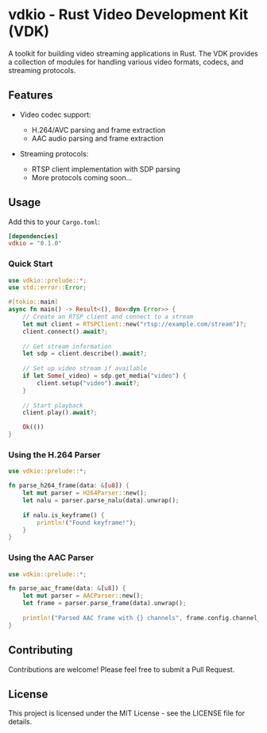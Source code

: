 # vdkio - Rust Video Development Kit (VDK)

A toolkit for building video streaming applications in Rust. The VDK provides a collection of modules for handling various video formats, codecs, and streaming protocols.

## Features

- Video codec support:
  - H.264/AVC parsing and frame extraction
  - AAC audio parsing and frame extraction

- Streaming protocols:
  - RTSP client implementation with SDP parsing
  - More protocols coming soon...

## Usage

Add this to your `Cargo.toml`:

```toml
[dependencies]
vdkio = "0.1.0"
```

### Quick Start

```rust
use vdkio::prelude::*;
use std::error::Error;

#[tokio::main]
async fn main() -> Result<(), Box<dyn Error>> {
    // Create an RTSP client and connect to a stream
    let mut client = RTSPClient::new("rtsp://example.com/stream")?;
    client.connect().await?;
    
    // Get stream information
    let sdp = client.describe().await?;
    
    // Set up video stream if available
    if let Some(_video) = sdp.get_media("video") {
        client.setup("video").await?;
    }
    
    // Start playback
    client.play().await?;

    Ok(())
}
```

### Using the H.264 Parser

```rust
use vdkio::prelude::*;

fn parse_h264_frame(data: &[u8]) {
    let mut parser = H264Parser::new();
    let nalu = parser.parse_nalu(data).unwrap();
    
    if nalu.is_keyframe() {
        println!("Found keyframe!");
    }
}
```

### Using the AAC Parser

```rust
use vdkio::prelude::*;

fn parse_aac_frame(data: &[u8]) {
    let mut parser = AACParser::new();
    let frame = parser.parse_frame(data).unwrap();
    
    println!("Parsed AAC frame with {} channels", frame.config.channel_configuration);
}
```

## Contributing

Contributions are welcome! Please feel free to submit a Pull Request.

## License

This project is licensed under the MIT License - see the LICENSE file for details.
